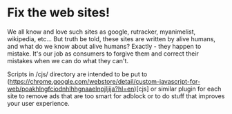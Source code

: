 Fix the web sites!
==================

We all know and love such sites as google, rutracker, myanimelist, wikipedia, etc...
But truth be told, these sites are written by alive humans, and what do we know about alive humans? Exactly - they happen to mistake. 
It's our job as consumers to forgive them and correct their mistakes when we can do what they can't.

Scripts in /cjs/ directory are intended to be put to (https://chrome.google.com/webstore/detail/custom-javascript-for-web/poakhlngfciodnhlhhgnaaelnpjljija?hl=en)[cjs] or similar plugin for each site 
to remove ads that are too smart for adblock or to do stuff that improves your user experience.
